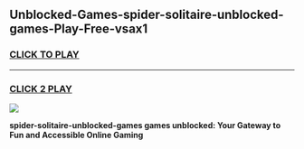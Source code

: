 
## Unblocked-Games-spider-solitaire-unblocked-games-Play-Free-vsax1
<h3>
<a href="https://premium76.site?title=spider-solitaire-unblocked-games&ref=23A">CLICK TO PLAY</a></h3>
<hr>

<h3>
<a href="https://premium76.site?title=spider-solitaire-unblocked-games&ref=23A">CLICK 2 PLAY</a>
  
</h3>

<a href="https://premium76.site?title=spider-solitaire-unblocked-games&ref=23A"><img src="https://clearcache.store/games.png"></a>


**spider-solitaire-unblocked-games games unblocked: Your Gateway to Fun and Accessible Online Gaming**
